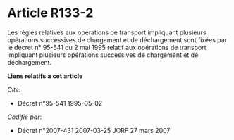 # Article R133-2

Les règles relatives aux opérations de transport impliquant plusieurs opérations successives de chargement et de déchargement
sont fixées par le décret n° 95-541 du 2 mai 1995 relatif aux opérations de transport impliquant plusieurs opérations
successives de chargement et de déchargement.

**Liens relatifs à cet article**

_Cite_:

  - Décret n°95-541 1995-05-02

_Codifié par_:

  - Décret n°2007-431 2007-03-25 JORF 27 mars 2007
